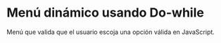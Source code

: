 # Menú dinámico usando Do-while

Menú que valida que el usuario escoja una opción válida en JavaScript.